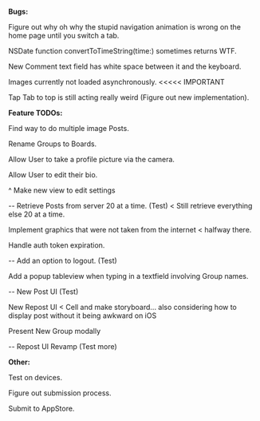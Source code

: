 **Bugs:**

Figure out why oh why the stupid navigation animation is wrong on the home page until you switch a tab.

NSDate function convertToTimeString(time:) sometimes returns WTF.

New Comment text field has white space between it and the keyboard.

Images currently not loaded asynchronously. <<<<< IMPORTANT

Tap Tab to top is still acting really weird (Figure out new implementation).

**Feature TODOs:**

Find way to do multiple image Posts.

Rename Groups to Boards.

Allow User to take a profile picture via the camera.

Allow User to edit their bio.

^ Make new view to edit settings

-- Retrieve Posts from server 20 at a time. (Test) < Still retrieve everything else 20 at a time.

Implement graphics that were not taken from the internet < halfway there.

Handle auth token expiration.

-- Add an option to logout. (Test)

Add a popup tableview when typing in a textfield involving Group names.

-- New Post UI (Test)

New Repost UI < Cell and make storyboard... also considering how to display post without it being awkward on iOS

Present New Group modally

-- Repost UI Revamp (Test more)

**Other:**

Test on devices.

Figure out submission process.

Submit to AppStore.




